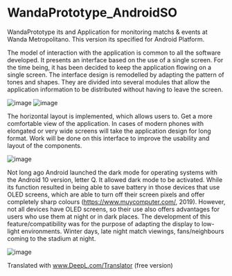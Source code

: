# WandaPrototype_AndroidSO
WandaPrototype its and Application for monitoring matchs &amp; events at Wanda Metropolitano. This version its specified for Android Platform.

The model of interaction with the application is common to all the software developed. 
It presents an interface based on the use of a single screen. For the time being, it has been decided to keep the application flowing on a single screen.
The interface design is remodelled by adapting the pattern of tones and shapes.
They are divided into several modules that allow the application information to be distributed without having to leave the screen.

![image](https://user-images.githubusercontent.com/64260560/175381368-1da40852-e960-4fe7-8781-b2f40deabb10.png)
![image](https://user-images.githubusercontent.com/64260560/175381370-2ef3eb3b-0e22-460d-8a90-f8a48f8e2683.png)


The horizontal layout is implemented, which allows users to. Get a more comfortable view of the application. In cases of modern phones with elongated or very wide screens will take the application design for long format.
Work will be done on this interface to improve the usability and layout of the components.

![image](https://user-images.githubusercontent.com/64260560/175381725-2d90b35e-0128-4603-861c-b65a7a1da861.png)

Not long ago Android launched the dark mode for operating systems with the Android 10 version, letter Q. It allowed dark mode to be activated. While its function resulted in being able to save battery in those devices that use OLED screens, which are able to turn off their screen pixels and offer completely sharp colours (https://www.muycomputer.com/, 2019).
However, not all devices have OLED screens, so their use also offers advantages for users who use them at night or in dark places.
The development of this feature/compatibility was for the purpose of adapting the display to low-light environments. Winter days, late night match viewings, fans/neighbours coming to the stadium at night.

![image](https://user-images.githubusercontent.com/64260560/175381857-f94cafa6-b4be-4494-bbdb-869c1627b8aa.png)

Translated with www.DeepL.com/Translator (free version)
